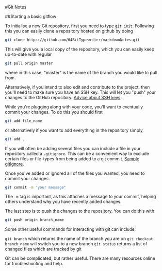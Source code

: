 #Git Notes

##Starting a basic gitflow

To initialise a new Git repository, first you need to type `git init`. Following this you can easily clone a repository hosted on github by doing
```bash
git clone https://github.com/64BitTypewriter/markdownNotes.git
```
This will give you a local copy of the repository, which you can easily keep up-to-date with regular
```bash
git pull origin master
```
where in this case, "master" is the name of the branch you would like to pull from.

Alternatively, if you intend to also edit and contribute to the project, then you'll need to make sure you have an SSH key. This will let you "push" your changes to the GitHub repository. [Advice about SSH keys](https://help.github.com/articles/connecting-to-github-with-ssh/).

While you're plugging along with your code, you'll want to eventually commit your changes. To do this you should first
```bash
git add file_name
```
or alternatively if you want to add everything in the repository simply,
```bash
git add .
```

If you will often be adding several files you can include a file in your repository called a `.gitignore`. This can be a convenient way to exclude certain files or file-types from being added to a git commit. [Sample gitignore](https://gist.github.com/octocat/9257657).

Once you've added or ignored all of the files you wanted, you need to commit your changes:
```bash
git commit -m "your message"
```
The `-m` tag is important, as this attaches a message to your commit, helping others understand why you have recently added changes.

The last step is to push the changes to the repository. You can do this with:
```bash
git push origin branch_name
```
Some other useful commands for interacting with git can include:

`git branch` which returns the name of the branch you are on
`git checkout branch_name` will switch you to a new branch
`git status` returns a list of changed files which are tracked by git

Git can be complicated, but rather useful. There are many resources online for troubleshooting and help.
